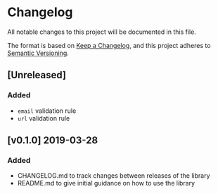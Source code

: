 # Changelog
All notable changes to this project will be documented in this file.

The format is based on [Keep a Changelog](https://keepachangelog.com/en/1.0.0/),
and this project adheres to [Semantic Versioning](https://semver.org/spec/v2.0.0.html).

## [Unreleased]
### Added
- ```email``` validation rule
- ```url``` validation rule

## [v0.1.0] 2019-03-28
### Added
- CHANGELOG.md to track changes between releases of the library
- README.md to give initial guidance on how to use the library

